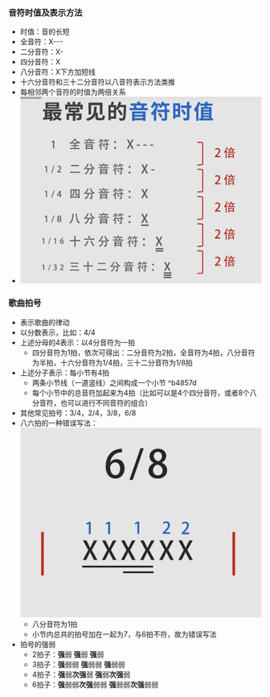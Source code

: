 ### 音符时值及表示方法

- 时值：音的长短
- 全音符：X---
- 二分音符：X-
- 四分音符：X
- 八分音符：X下方加短线
- 十六分音符和三十二分音符以八音符表示方法类推
- 每相邻两个音符的时值为两倍关系
- ![](attachments/常见音符时值.png)

### 歌曲拍号

- 表示歌曲的律动
- 以分数表示，比如：4/4
- 上述分母的4表示：以4分音符为一拍
  - 四分音符为1拍，依次可得出：二分音符为2拍，全音符为4拍，八分音符为半拍，十六分音符为1/4拍，三十二分音符为1/8拍
- 上述分子表示：每小节有4拍
  - 两条小节线（一道竖线）之间构成一个小节 ^b4857d
  - 每个小节中的总音符加起来为4拍（比如可以是4个四分音符，或者8个八分音符，也可以进行不同音符的组合）
- 其他常见拍号：3/4，2/4，3/8，6/8
- 八六拍的一种错误写法：![](attachments/八六拍的错误写法.png)
  - 八分音符为1拍
  - 小节内总共的拍号加在一起为7，与6拍不符，故为错误写法
- 拍号的强弱
  - 2拍子：**强**弱  **强**弱  **强**弱
  - 3拍子：**强**弱弱  **强**弱弱  **强**弱弱
  - 4拍子：**强**弱**次强**弱  **强**弱**次强**弱
  - 6拍子：**强**弱弱**次强**弱弱  **强**弱弱**次强**弱弱
